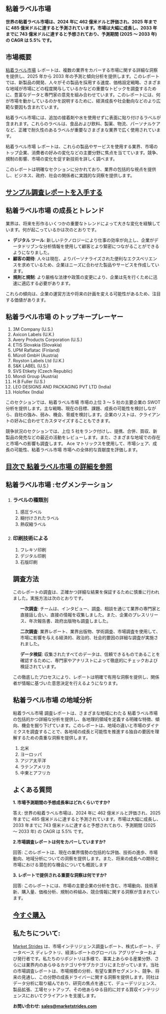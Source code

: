 <h2>粘着ラベル市場</h2>
<p><strong>世界の粘着ラベル市場は、2024 年に 462 億米ドルと評価され、2025 年までに 485 億米ドルに達すると予測されています。市場は大幅に成長し、2033 年までに 743 億米ドルに達すると予想されており、予測期間 (2025 ～ 2033 年) の CAGR は 5.5% です。</strong></p>
<h2>市場概要</h2>
<p><a href=https://marketstrides.com/request-sample/self-adhesive-labels-market>粘着ラベル市場</a> レポートは、複数の業界をカバーする市場に関する詳細な洞察を提供し、2025 年から 2033 年の予測と傾向分析を提供します。このレポートでは、新製品の開発、人々がその製品を採用する速度、価格設定戦略、さまざまな地域が市場にどの程度関与しているかなどの重要なトピックを調査するために、豊富なデータと専門家の意見を組み合わせています。このレポートには、何が市場を動かしているのかを説明するために、経済成長や社会動向などのより広範な要因も含まれています。</p>
<p>粘着ラベル市場には、追加の接着剤や水を使用せずに表面に貼り付けるラベルが含まれます。これらのラベルは、食品および飲料、製薬、物流、パーソナルケアなど、正確で耐久性のあるラベルが重要なさまざまな業界で広く使用されています。</p>
<p>粘着ラベル市場 レポートは、これらの製品やサービスを使用する業界、市場のトップ企業、消費者の好みの変化などの主要分野に焦点を当てています。競争、規制の影響、市場の変化を促す新技術を詳しく調べます。</p>
<p>このレポートは明確なセクションに分かれており、業界の包括的な視点を提供し、ビジネス、政府、社会の関係者に実践的な洞察を提供します。</p>
<h2 style=""""text-align: center;""""><strong><a href=https://marketstrides.com/request-sample/self-adhesive-labels-market>サンプル調査レポートを入手する</a></strong></h2>
<h2>粘着ラベル市場 の成長とトレンド</h2>
<p>業界は、将来を形作るいくつかの重要なトレンドによって大きな変化を経験しています。何が起こっているかは次のとおりです。</p>
<ul>
<li><strong>デジタル ツール</strong>: 新しいテクノロジーにより仕事の効率が向上し、企業がデータドリブンな分析情報を使用して顧客とより緊密につながることができるようになりました。</li>
<li><strong>顧客の期待</strong>: 人々は現在、よりパーソナライズされた便利なエクスペリエンスを求めているため、企業はニーズに合わせた製品やサービスを作成しています。</li>
<li><strong>規則と規制</strong>: より厳格な法律や政策の変更により、企業は先を行くために迅速に適応する必要があります。</li>
</ul>
<p>これらの傾向は、企業の運営方法や将来の計画を変える可能性があるため、注目する価値があります。</p>
<h2>粘着ラベル市場 のトップキープレーヤー</h2>
<p><ol>
<li>3M Company (U.S.)</li>
<li>Axicon Labels (U.K.)</li>
<li>Avery Products Corporation (U.S.)</li>
<li>ETIS Slovakia (Slovakia)</li>
<li>UPM Raflatac (Finland)</li>
<li>Müroll GmbH (Austria)</li>
<li>Royston Labels Ltd (U.K.)</li>
<li>S&amp;K LABEL (U.S.)</li>
<li>SVS Etikety (Czech Republic)</li>
<li>Mondi Group (Austria)</li>
<li>H.B Fuller (U.S.)</li>
<li>LEO DESIGNS AND PACKAGING PVT LTD (India)</li>
<li>Holoflex (India)</li>
</ol></p>
<div>
<div>
<div>
<div>
<p>このセクションでは、粘着ラベル市場 市場の上位 3 ～ 5 社の主要企業の SWOT 分析を提供します。主な戦略、現在の目標、課題、成長の可能性を検討しながら、自社の強み、弱み、機会、脅威を検討します。企業のリストは、クライアントの好みに合わせてカスタマイズすることもできます。</p>
<p>競争状況のセクションでは、上位 5 社をランク付けし、提携、合併、買収、新製品の発売などの最近の活動をレビューします。また、さまざまな地域での存在と市場への影響も調査します。 Ace マトリックスを使用して、市場シェア、成長の可能性、粘着ラベル市場 市場への全体的な貢献度を評価します。</p>
<h2 style=""""text-align: center;""""><strong><a href=https://marketstrides.com/report/self-adhesive-labels-market>目次で 粘着ラベル市場 の詳細を参照</a></strong></h2>
<h2>粘着ラベル市場 :セグメンテーション</h2>
<p><ol>
<li>
<h3>ラベルの種類別</h3>
<ol>
<li>感圧ラベル</li>
<li>糊付けされたラベル</li>
<li>熱収縮ラベル</li>
</ol>
</li>
<li>
<h3>印刷技術による</h3>
<ol>
<li>フレキソ印刷</li>
<li>デジタル印刷</li>
<li>石版印刷</li>
</ol>
</li></p>
<h2>調査方法</h2>
<p>このレポートの調査は、正確かつ詳細な結果を保証するために慎重に行われました。実施方法は次のとおりです。</p>
<ul>
<p><strong>一次調査</strong>: チームは、インタビュー、調査、相談を通じて業界の専門家と直接話し合い、直接の情報を収集しました。また、企業のプレスリリース、年次報告書、政府出版物も調査しました。</p>
</li>
<p><strong>二次調査</strong>: 業界レポート、業界出版物、学術調査、市場調査を使用して、市場に影響を与える経済的、政治的、社会的要因の詳細な調査が実施されました。</p>
</li>
<p><strong>データ検証</strong>: 収集されたすべてのデータは、信頼できるものであることを確認するために、専門家やアナリストによって徹底的にチェックおよび検証されています。</p>
</li>
</ul>
<p>この徹底したプロセスにより、レポートは明確で有用な洞察を提供し、関係者が情報に基づいた意思決定を行えるようになります。</p>
<h2>粘着ラベル市場 の地域分析</h2>
<p>粘着ラベル市場 調査レポートは、さまざまな地域にわたる 粘着ラベル市場 の包括的かつ詳細な分析を提供し、各地理的領域を定義する明確な特徴、傾向、機会を掘り下げています。このレポートは、地域の違いと市場のダイナミクスを調査することで、各地域の成長と可能性を推進する独自の要因を理解するための貴重な洞察を提供します。</p>
<p><ol>
<li>北米</li>
<li>ヨーロッパ</li>
<li>アジア太平洋</li>
<li>ラテンアメリカ</li>
<li>中東とアフリカ</li>
</ol></p>
<h2>よくある質問</h2>
<p><strong>1. 市場予測期間の予想成長率はどれくらいですか?</strong></p>
<p>答え: 世界の粘着ラベル市場は、2024 年に 462 億米ドルと評価され、2025 年までに 485 億米ドルに達すると予測されています。市場は大幅に成長し、2033 年までに 743 億米ドルに達すると予想されており、予測期間 (2025 ～ 2033 年) の CAGR は 5.5% です。</p>
<p><strong>2.市場調査レポートは何をカバーしていますか?</strong></p>
<p>回答: このレポートは、現在の業界情勢の包括的な評価、技術の進歩、市場動向、地域分析についての洞察を提供します。また、将来の成長への期待と市場における潜在的な機会についても概説します</p>
<p><strong>3. レポートで提供される重要な洞察は何ですか?</strong></p>
<p>回答: このレポートには、市場の主要企業の分析を含む、市場動向、技術革新、購入量、価格分析、規制の枠組み、競合情報に関する洞察が含まれています。</p>
<h2 style=""""text-align: center;""""><strong><a href=https://marketstrides.com/buyNow/self-adhesive-labels-market>今すぐ購入</a></strong></h2>
<h2>私たちについて:</h2>
<p><a href=https://marketstrides.com/>Market Strides</a> は、市場インテリジェンス調査レポート、株式レポート、データベース ディレクトリ、経済レポートのグローバル アグリゲーターおよび発行者です。私たちのリポジトリは多様で、事実上あらゆる産業分野、さらには業界内のあらゆるカテゴリやサブカテゴリにまたがっています。当社の市場調査レポートは、市場規模の分析、有望な業界セグメント、競争、将来の見通し、この分野の成長ドライバーに関する洞察を提供します。同社はデータ分析に取り組んでおり、研究の焦点を通じて、デューデリジェンス、製品拡張、工場セットアップ、その他あらゆる目的に対する買収インテリジェンスにおいてクライアントを支援します。</p>
<p><strong>お問い合わせ: <a href=mailto:sales@marketstrides.com>sales@marketstrides.com</a></strong></p>
